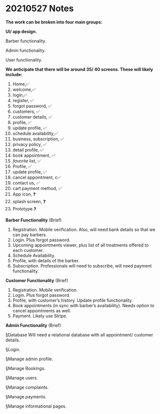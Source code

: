 # 20210527 Notes

 **The work can be broken into four main groups:**

 **UI/ app design.**

 Barber functionality.

 Admin functionality.

 User functionality.



 **We anticipate that there will be around 35/ 40 screens. These will likely include:**

1. Home,✅
2. welcome,✅
3. login,✅
4. register, ✅
5. forgot password, ✅
6. customers, ✅
7. customer details, ✅
8. profile, ✅
9. update profile, ✅
10. schedule availability,✅
11. business, subscription, ✅
12. privacy policy, ✅
13. detail profile, ✅
14. book appointment, ✅
15. *favorite* list, ✅
16. Profile, ✅
17. update profile, ✅
18. cancel appointment, c✅
19. contact us, ✅
20. cart payment method, ✅
21. App icon, ❓
22. splash screen, ❓
23. Prototype.❓





**Barber Functionality**
 (Brief)

1. Registration. Mobile verification. Also, will need bank details so that we can pay barbers.
2. Login. Plus forgot password.
3. Upcoming appointments viewer, plus list of all treatments offered to each customer.
4. Schedule Availability.
5. Profile, with details of the barber.
6. Subscription. Professionals will need to subscribe, will need payment functionality.







**Customer Functionality**
 (Brief)

1. Registration. Mobile verification. 
2. Login. Plus forgot password.
3. Profile, with customer’s history. Update profile functionality.
4. Book appointments (in sync with barber’s availability). Needs option to cancel appointments as well.
5. Payment. Likely use Stripe.





**Admin Functionality**
 (Brief)

§Database Will need a relational database with all appointment/ customer details.

§Login.

§Manage admin profile.

§Manage Bookings. 

§Manage users.

§Manage complaints.

§Manage payments.

§Manage informational pages.